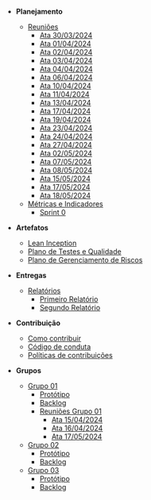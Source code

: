 * **Planejamento**
	* [Reuniões](reunioes/reunioes.md)
		* [Ata 30/03/2024](reunioes/ata_30_03_2024.md)
		* [Ata 01/04/2024](reunioes/ata_01_04_2024.md)
		* [Ata 02/04/2024](reunioes/ata_02_04_2024.md)
		* [Ata 03/04/2024](reunioes/ata_03_04_2024.md)
		* [Ata 04/04/2024](reunioes/ata_04_04_2024.md)
		* [Ata 06/04/2024](reunioes/ata_06_04_2024.md)
		* [Ata 10/04/2024](reunioes/ata_10_04_2024.md)
		* [Ata 11/04/2024](reunioes/ata_11_04_2024.md)
		* [Ata 13/04/2024](reunioes/ata_13_04_2024.md)
		* [Ata 17/04/2024](reunioes/ata_17_04_2024.md)
		* [Ata 19/04/2024](reunioes/ata_19_04_2024.md)
		* [Ata 23/04/2024](reunioes/ata_23_04_2024.md)
		* [Ata 24/04/2024](reunioes/ata_24_04_2024.md)
		* [Ata 27/04/2024](reunioes/ata_27_04_2024.md)
		* [Ata 02/05/2024](reunioes/ata_02_05_2024.md)
		* [Ata 07/05/2024](reunioes/ata_07_05_2024.md)
		* [Ata 08/05/2024](reunioes/ata_08_05_2024.md)
		* [Ata 15/05/2024](reunioes/ata_15_05_2024.md)
		* [Ata 17/05/2024](reunioes/ata_17_05_2024.md)
		* [Ata 18/05/2024](reunioes/ata_18_05_2024.md)
	* [Métricas e Indicadores](sprint/metricas.md)
		- [Sprint 0](sprint/sprint_0.md)

* **Artefatos**
	* [Lean Inception](reunioes/lean.md)
	* [Plano de Testes e Qualidade](grupos/grupo_01/plano_de_teste_e_qualidade.md)
	* [Plano de Gerenciamento de Riscos](sprint/plano_gerenciamento_riscos.md)

* **Entregas**
	* [Relatórios](relatorio/relatorios.md)
		* [Primeiro Relatório](relatorio/primeiro.md)
		* [Segundo Relatório](relatorio/segundo.md)

* **Contribuição**
	* [Como contribuir](guia_de_contribuicao/como_contribuir.md)
	* [Código de conduta](guia_de_contribuicao/codigo_de_conduta.md)
	* [Políticas de contribuições](guia_de_contribuicao/politicas_de_contribuicao_do_repositorio.md)

* **Grupos**
	* [Grupo 01](grupos/grupo_01)
		* [Protótipo](grupos/grupo_01/prototipo.md)
		* [Backlog](grupos/grupo_01/backlog.md)
		* [Reuniões Grupo 01](reunioes_grupo01/reunioes.md)
			* [Ata 15/04/2024](reunioes_grupo01/ata_15_04_2024.md)
			* [Ata 16/04/2024](reunioes_grupo01/ata_16_04_2024.md)
			* [Ata 17/05/2024](reunioes_grupo01/ata_17_05_2024.md)
	* [Grupo 02](grupos/grupo_02)
		* [Protótipo](grupos/grupo_02/prototipo.md)
		* [Backlog](grupos/grupo_02/backlog.md)
	* [Grupo 03](grupos/grupo_03)
		* [Protótipo](grupos/grupo_03/prototipo.md)
		* [Backlog](grupos/grupo_03/backlog.md)
